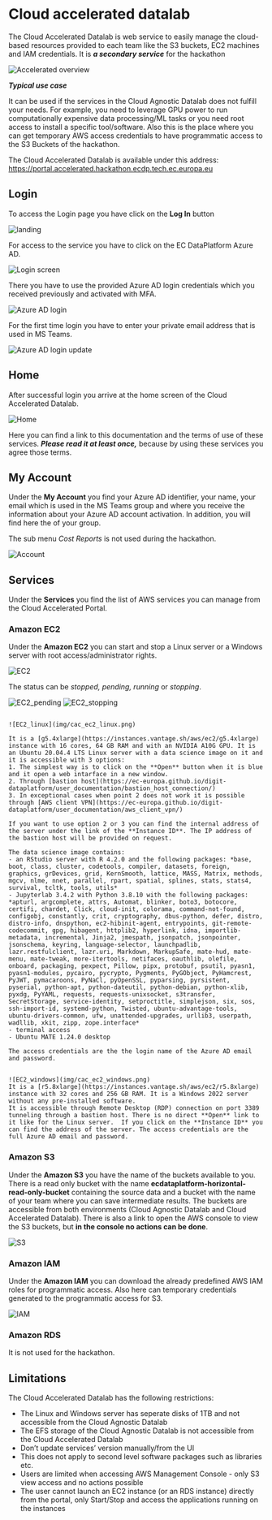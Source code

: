 # Cloud accelerated datalab

The Cloud Accelerated Datalab is web service to easily manage the cloud-based resources provided to each team like the S3 buckets, EC2 machines and IAM credentials. It is ***a secondary service*** for the hackathon

![Accelerated overview](img/accelerated_overview.png)

***Typical use case***

It can be used if the services in the Cloud Agnostic Datalab does not fulfill your needs. For example, you need to leverage GPU power to run computationally expensive data processing/ML tasks or you need root access to install a specific tool/software. Also this is the place where you can get temporary AWS access credentials to have programmatic access to the S3 Buckets of the hackathon.


The Cloud Accelerated Datalab is available under this address: <a href="https://portal.accelerated.hackathon.ecdp.tech.ec.europa.eu" target="_blank">
https://portal.accelerated.hackathon.ecdp.tech.ec.europa.eu</a>

## Login

To access the Login page you have click on the **Log In** button

![landing](img/cac_landing.png)

For access to the service you have to click on the EC DataPlatform Azure AD.

![Login screen](img/cac_login_highlighted.png)

There you have to use the provided Azure AD login credentials which you received previously and activated with MFA.

![Azure AD login](img/azure_ad.png)

For the first time login you have to enter your private email address that is used in MS Teams. 

![Azure AD login update](img/cac_login_update.png)

## Home

After successful login you arrive at the home screen of the Cloud Accelerated Datalab.

![Home](img/cac_home.png)

Here you can find a link to this documentation and the terms of use of these services. ***Please read it at least once,*** because by using these services you agree those terms. 

## My Account

Under the **My Account** you find your Azure AD identifier, your name, your email which is used in the MS Teams group and where you receive the information about your Azure AD account activation. In addition, you will find here the of your group.

The sub menu *Cost Reports* is not used during the hackathon.

![Account](img/cac_account.png)

## Services 

Under the **Services** you find the list of AWS services you can manage from the Cloud Accelerated Portal. 

### Amazon EC2

Under the **Amazon EC2** you can start and stop a Linux server or a Windows server with root access/administrator rights.

![EC2](img/cac_ec2.png)

The status can be *stopped, pending, running* or *stopping*. 

![EC2_pending](img/cac_ec2_pending.png)
![EC2_stopping](img/cac_ec2_stopping.png)



 ```{dropdown} Linux server

![EC2_linux](img/cac_ec2_linux.png)

It is a [g5.4xlarge](https://instances.vantage.sh/aws/ec2/g5.4xlarge) instance with 16 cores, 64 GB RAM and with an NVIDIA A10G GPU. It is an Ubuntu 20.04.4 LTS Linux server with a data science image on it and it is accessible with 3 options:
 1. The simplest way is to click on the **Open** button when it is blue and it open a web intarface in a new window.
 2. Through [bastion host](https://ec-europa.github.io/digit-dataplatform/user_documentation/bastion_host_connection/)
 3. In exceptional cases when point 2 does not work it is possible through [AWS client VPN](https://ec-europa.github.io/digit-dataplatform/user_documentation/aws_client_vpn/)  
 
If you want to use option 2 or 3 you can find the internal address of the server under the link of the **Instance ID**. The IP address of the bastion host will be provided on request.  

The data science image contains:
 - an RStudio server with R 4.2.0 and the following packages: *base, boot, class, cluster, codetools, compiler, datasets, foreign, graphics, grDevices, grid, KernSmooth, lattice, MASS, Matrix, methods, mgcv, nlme, nnet, parallel, rpart, spatial, splines, stats, stats4, survival, tcltk, tools, utils*  
 - Jupyterlab 3.4.2 with Python 3.8.10 with the following packages: *apturl, argcomplete, attrs, Automat, blinker, boto3, botocore, certifi, chardet, Click, cloud-init, colorama, command-not-found, configobj, constantly, crit, cryptography, dbus-python, defer, distro, distro-info, dnspython, ec2-hibinit-agent, entrypoints, git-remote-codecommit, gpg, hibagent, httplib2, hyperlink, idna, importlib-metadata, incremental, Jinja2, jmespath, jsonpatch, jsonpointer, jsonschema, keyring, language-selector, launchpadlib, lazr.restfulclient, lazr.uri, Markdown, MarkupSafe, mate-hud, mate-menu, mate-tweak, more-itertools, netifaces, oauthlib, olefile, onboard, packaging, pexpect, Pillow, pipx, protobuf, psutil, pyasn1, pyasn1-modules, pycairo, pycrypto, Pygments, PyGObject, PyHamcrest, PyJWT, pymacaroons, PyNaCl, pyOpenSSL, pyparsing, pyrsistent, pyserial, python-apt, python-dateutil, python-debian, python-xlib, pyxdg, PyYAML, requests, requests-unixsocket, s3transfer, SecretStorage, service-identity, setproctitle, simplejson, six, sos, ssh-import-id, systemd-python, Twisted, ubuntu-advantage-tools, ubuntu-drivers-common, ufw, unattended-upgrades, urllib3, userpath, wadllib, xkit, zipp, zope.interface*
 - terminal access
 - Ubuntu MATE 1.24.0 desktop 

The access credentials are the the login name of the Azure AD email and password.

 ```

 ```{dropdown} Windows server

![EC2_windows](img/cac_ec2_windows.png)
It is a [r5.8xlarge](https://instances.vantage.sh/aws/ec2/r5.8xlarge) instance with 32 cores and 256 GB RAM. It is a Windows 2022 server without any pre-installed software. 
It is accessible through Remote Desktop (RDP) connection on port 3389 tunneling through a bastion host. There is no direct **Open** link to it like for the Linux server.  If you click on the **Instance ID** you can find the address of the server. The access credentials are the full Azure AD email and password.    
 ```

### Amazon S3

Under the **Amazon S3** you have the name of the buckets available to you. There is a read only bucket with the name **ecdataplatform-horizontal-read-only-bucket** containing the source data and a bucket with the name of your team where you can save intermediate results. The buckets are accessible from both environments (Cloud Agnostic Datalab and Cloud Accelerated Datalab). There is also a link to open the AWS console to view the S3 buckets, but **in the console no actions can be done**. 

![S3](img/cac_s3.png)

### Amazon IAM

Under the **Amazon IAM** you can download the already predefined AWS IAM roles for programmatic access. Also here can temporary credentials generated to the programmatic access for S3. 

![IAM](img/cac_iam.png)

### Amazon RDS

It is not used for the hackathon.

## Limitations

The Cloud Accelerated Datalab has the following restrictions:

 - The Linux and Windows server has seperate disks of 1TB and not accessible from the Cloud Agnostic Datalab
 - The EFS storage of the Cloud Agnostic Datalab is not accessible from the Cloud Accelerated Datalab
 - Don’t update services’ version manually/from the UI
 - This does not apply to second level software packages such as libraries etc.
 - Users are limited when accessing AWS Management Console - only S3 view access and no actions possible
 - The user cannot launch an EC2 instance (or an RDS instance) directly from the portal, only Start/Stop and access the applications running on the instances

